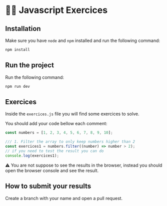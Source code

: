 # 🏋️‍♂️ Javascript Exercices

## Installation

Make sure you have `node` and `npm` installed and run the following command:

```bash
npm install
```

## Run the project

Run the following command:

```bash
npm run dev
```

## Exercices

Inside the `exercices.js` file you will find some exercices to solve.

You should add your code bellow each comment:

```javascript
const numbers = [1, 2, 3, 4, 5, 6, 7, 8, 9, 10];

/// 1. Filter the array to only keep numbers higher than 2
const exercices1 = numbers.filter((number) => number > 2);
// if you need to test the result you can do
console.log(exercices1);
```

⚠️ You are not suppose to see the results in the browser, instead you should open the browser console and see the result.

## How to submit your results

Create a branch with your name and open a pull request.
